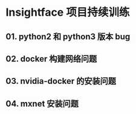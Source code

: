 # Insightface 项目持续训练



## 01. python2 和 python3 版本 bug

## 02. docker 构建网络问题

## 03. nvidia-docker 的安装问题

## 04. mxnet 安装问题



